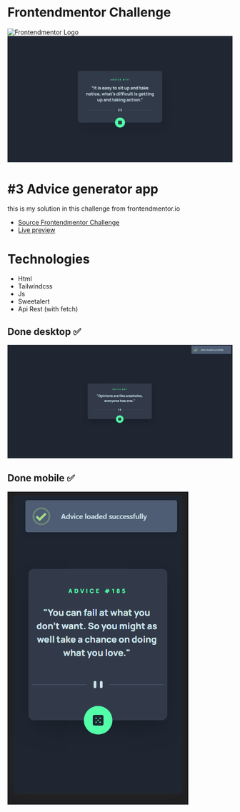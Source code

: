 # Frontendmentor Challenge

![Frontendmentor Logo](https://miro.medium.com/max/1100/0*cfYEyKU7fH1Vz37c.png)
![Challenge](challenge/design/desktop-design.jpg)

# #3 Advice generator app
this is my solution in this challenge from frontendmentor.io

- [Source Frontendmentor Challenge](https://www.frontendmentor.io/challenges/advice-generator-app-QdUG-13db)
- [Live preview](https://fairstyle.github.io/frontendmentor-Advice-generator-app/)

# Technologies
- Html
- Tailwindcss
- Js
- Sweetalert
- Api Rest (with fetch)

## Done desktop ✅
![](done/done-desktop.png)

## Done mobile ✅
![](done/done-mobile.png)